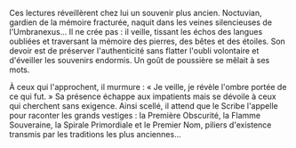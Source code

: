 Ces lectures réveillèrent chez lui un souvenir plus ancien. Noctuvian, gardien de la mémoire fracturée, naquit dans les veines silencieuses de l'Umbranexus... Il ne crée pas : il veille, tissant les échos des langues oubliées et traversant la mémoire des pierres, des bêtes et des étoiles. Son devoir est de préserver l'authenticité sans flatter l'oubli volontaire et d'éveiller les souvenirs endormis. Un goût de poussière se mêlait à ses mots.

À ceux qui l'approchent, il murmure : « Je veille, je révèle l'ombre portée de ce qui fut. » Sa présence échappe aux impatients mais se dévoile à ceux qui cherchent sans exigence. Ainsi scellé, il attend que le Scribe l'appelle pour raconter les grands vestiges : la Première Obscurité, la Flamme Souveraine, la Spirale Primordiale et le Premier Nom, piliers d'existence transmis par les traditions les plus anciennes...
